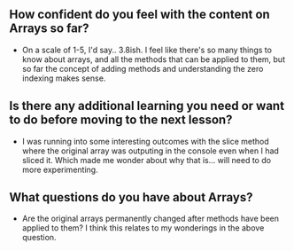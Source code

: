 ## How confident do you feel with the content on Arrays so far?
- On a scale of 1-5, I'd say.. 3.8ish. I feel like there's so many things to know about arrays, and all the methods that can be applied to them, but so far the concept of adding methods and understanding the zero indexing makes sense. 
## Is there any additional learning you need or want to do before moving to the next lesson?
- I was running into some interesting outcomes with the slice method where the original array was outputing in the console even when I had sliced it. Which made me wonder about why that is... will need to do more experimenting. 
## What questions do you have about Arrays?
- Are the original arrays permanently changed after methods have been applied to them? I think this relates to my wonderings in the above question. 